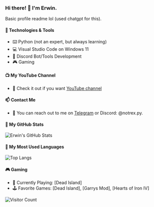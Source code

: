### Hi there! 👋 I'm Erwin.

Basic profile readme lol (used chatgpt for this).

#### 🔧 Technologies & Tools
- ⌨️ Python (not an expert, but always learning)
- 💻 Visual Studio Code on Windows 11
- 🤖 Discord Bot/Tools Development
- 🎮 Gaming

#### 📺 My YouTube Channel
- 🎥 Check it out if you want [YouTube channel](https://www.youtube.com/channel/UCGaeS_sY7RnvKTgSnz6R8YA)

#### 📫 Contact Me
- 💬 You can reach out to me on [Telegram](https://t.me/Erwin_ch) or Discord: @notrex.py.

#### 🌟 My GitHub Stats
![Erwin's GitHub Stats](https://github-readme-stats.vercel.app/api?username=Erwin-Wermach&show_icons=true)

#### 💼 My Most Used Languages
![Top Langs](https://github-readme-stats.vercel.app/api/top-langs/?username=Erwin-Wermach)

#### 🎮 Gaming
- 🎯 Currently Playing: [Dead Island]
- 🕹️ Favorite Games: [Dead Island], [Garrys Mod], [Hearts of Iron IV]

![Visitor Count](https://profile-counter.glitch.me/Erwin-Wermach/count.svg)
